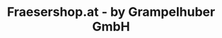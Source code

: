 ---
title: "Fraesershop.at - by Grampelhuber GmbH"
url: /gmunden/fraesershop-at-by-grampelhuber-gmbh/
shop: Eisenwaren
---